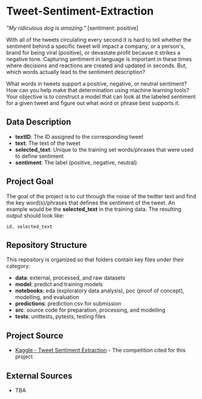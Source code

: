 # Tweet-Sentiment-Extraction

*"My ridiculous dog is amazing."* [sentiment: positive]

With all of the tweets circulating every second it is hard to tell whether the sentiment behind a specific tweet will impact a company, or a person's, brand for being viral (positive), or devastate profit because it strikes a negative tone. Capturing sentiment in language is important in these times where decisions and reactions are created and updated in seconds. But, which words actually lead to the sentiment description?

What words in tweets support a positive, negative, or neutral sentiment? How can you help make that determination using machine learning tools? Your objective is to construct a model that can look at the labeled sentiment for a given tweet and figure out what word or phrase best supports it. 

## Data Description

* **textID**: The ID assigned to the corresponding tweet
* **text**: The text of the tweet
* **selected_text**: Unique to the training set words/phrases that were used to define sentiment
* **sentiment**: The label (positive, negative, neutral)

## Project Goal
The goal of the project is to cut through the noise of the twitter text and find the key word(s)/phrases that defines the sentiment of the tweet. An example would be the **selected_text** in the training data. The resulting output should look like:

```
id, selected_text
```

## Repository Structure

This repository is organized so that folders contain key files under their category:

* **data**: external, processed, and raw datasets
* **model**: predict and training models
* **notebooks**: eda (exploratory data analysis), poc (proof of concept), modelling, and evaluation
* **predictions**: prediction csv for submission
* **src**: source code for preparation, processing, and modelling
* **tests**: unittests, pytests, testing files

## Project Source

* [Kaggle - Tweet Sentiment Extraction](https://www.kaggle.com/c/tweet-sentiment-extraction/overview) - The competition cited for this project

## External Sources
* TBA
